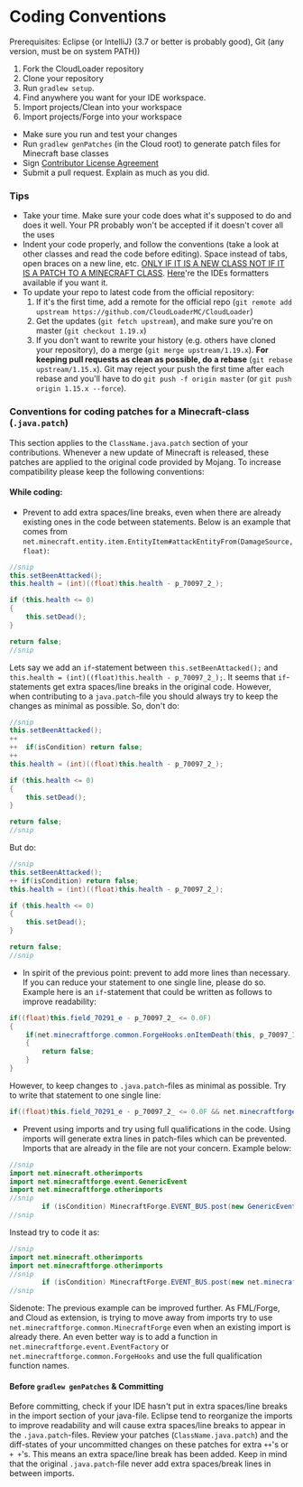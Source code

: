 # Coding Conventions

Prerequisites: Eclipse {or IntelliJ} (3.7 or better is probably good), Git (any version, must be on system PATH))

1. Fork the CloudLoader repository
2. Clone your repository
3. Run `gradlew setup`.
4. Find anywhere you want for your IDE workspace. 
5. Import projects/Clean into your workspace
6. Import projects/Forge into your workspace

- Make sure you run and test your changes
- Run `gradlew genPatches` (in the Cloud root) to generate patch files for Minecraft base classes
- Sign [Contributor License Agreement](https://cla-assistant.io/CloudLoaderMC/CloudLoader)
- Submit a pull request. Explain as much as you did.

### Tips
- Take your time. Make sure your code does what it's supposed to do and does it well. Your PR probably won't be accepted if it doesn't cover all the uses
- Indent your code properly, and follow the conventions (take a look at other classes and read the code before editing). Space instead of tabs, open braces on a new line, etc. [ONLY IF IT IS A NEW CLASS NOT IF IT IS A PATCH TO A MINECRAFT CLASS](https://docs.cloudloader.org/Contributing/CodingConventions.md#conventions-for-coding-patches-for-a-minecraft-class-javapatch). [Here](https://github.com/ForgeEssentials/ForgeEssentials/tree/1.12.2/develop/misc/)'re the IDEs formatters available if you want it.
- To update your repo to latest code from the official repository:
  1. If it's the first time, add a remote for the official repo (`git remote add upstream https://github.com/CloudLoaderMC/CloudLoader`)
  2. Get the updates (`git fetch upstream`), and make sure you're on master (`git checkout 1.19.x`)
  3. If you don't want to rewrite your history (e.g. others have cloned your repository), do a merge (`git merge upstream/1.19.x`). **For keeping pull requests as clean as possible, do a rebase** (`git rebase upstream/1.15.x`). Git may reject your push the first time after each rebase and you'll have to do `git push -f origin master` (or `git push origin 1.15.x --force`).

### Conventions for coding patches for a Minecraft-class (`.java.patch`)
This section applies to the `ClassName.java.patch` section of your contributions.
Whenever a new update of Minecraft is released, these patches are applied to the original code provided by Mojang. To increase compatibility please keep the following conventions:

#### While coding:
- Prevent to add extra spaces/line breaks, even when there are already existing ones in the code between statements. Below is an example that comes from `net.minecraft.entity.item.EntityItem#attackEntityFrom(DamageSource, float)`:
```java
//snip
this.setBeenAttacked();
this.health = (int)((float)this.health - p_70097_2_);

if (this.health <= 0)
{
    this.setDead();
}

return false;
//snip
```
Lets say we add an `if`-statement between `this.setBeenAttacked();` and `this.health = (int)((float)this.health - p_70097_2_);`. It seems that `if`-statements get extra spaces/line breaks in the original code. However, when contributing to a `java.patch`-file you should always try to keep the changes as minimal as possible.
So, don't do:
```java
//snip
this.setBeenAttacked();
++
++  if(isCondition) return false;
++
this.health = (int)((float)this.health - p_70097_2_);

if (this.health <= 0)
{
    this.setDead();
}

return false;
//snip
```
But do:
```java
//snip
this.setBeenAttacked();
++ if(isCondition) return false;
this.health = (int)((float)this.health - p_70097_2_);

if (this.health <= 0)
{
    this.setDead();
}

return false;
//snip
```

- In spirit of the previous point: prevent to add more lines than necessary. If you can reduce your statement to one single line, please do so.
Example here is an `if`-statement that could be written as follows to improve readability:
```java
if((float)this.field_70291_e - p_70097_2_ <= 0.0F)
{
    if(net.minecraftforge.common.ForgeHooks.onItemDeath(this, p_70097_1_))
    {
        return false;
    }
}
```
However, to keep changes to `.java.patch`-files as minimal as possible. Try to write that statement to one single line:
```java
if((float)this.field_70291_e - p_70097_2_ <= 0.0F && net.minecraftforge.common.ForgeHooks.onItemDeath(this, p_70097_1_)) return false;
```
- Prevent using imports and try using full qualifications in the code. Using imports will generate extra lines in patch-files which can be prevented. Imports that are already in the file are not your concern. Example below:
```java
//snip
import net.minecraft.otherimports
import net.minecraftforge.event.GenericEvent
import net.minecraftforge.otherimports
//snip
        if (isCondition) MinecraftForge.EVENT_BUS.post(new GenericEvent());
//snip
```
Instead try to code it as:
```java
//snip
import net.minecraft.otherimports
import net.minecraftforge.otherimports
//snip
        if (isCondition) MinecraftForge.EVENT_BUS.post(new net.minecraftforge.event.GenericEvent());
//snip
```
Sidenote: The previous example can be improved further. As FML/Forge, and Cloud as extension, is trying to move away from imports try to use `net.minecraftforge.common.MinecraftForge` even when an existing import is already there. 
An even better way is to add a function in `net.minecraftforge.event.EventFactory` or `net.minecraftforge.common.ForgeHooks` and use the full qualification function names.

#### Before `gradlew genPatches` & Committing
Before committing, check if your IDE hasn't put in extra spaces/line breaks in the import section of your java-file. 
Eclipse tend to reorganize the imports to improve readability and will cause extra spaces/line breaks to appear in the `.java.patch`-files. Review your patches (`ClassName.java.patch`) and the diff-states of your uncommitted changes on these patches for extra `++`'s or `+ +`'s. This means an extra space/line break has been added.
Keep in mind that the original `.java.patch`-file never add extra spaces/break lines in between imports.